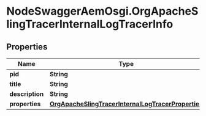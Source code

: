 # NodeSwaggerAemOsgi.OrgApacheSlingTracerInternalLogTracerInfo

## Properties
Name | Type | Description | Notes
------------ | ------------- | ------------- | -------------
**pid** | **String** |  | [optional] 
**title** | **String** |  | [optional] 
**description** | **String** |  | [optional] 
**properties** | [**OrgApacheSlingTracerInternalLogTracerProperties**](OrgApacheSlingTracerInternalLogTracerProperties.md) |  | [optional] 


